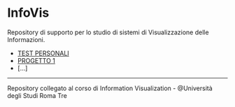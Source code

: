 # InfoVis
Repository di supporto per lo studio di sistemi di Visualizzazione delle Informazioni.

- [TEST PERSONALI](https://github.com/mariocuomo/InfoVis/tree/main/test)
- [PROGETTO 1](https://github.com/mariocuomo/InfoVis/tree/main/progetto1)
- [...]
---
Repository collegato al corso di Information Visualization - @Università degli Studi Roma Tre
